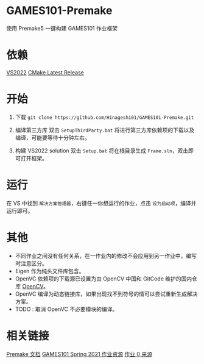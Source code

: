 # GAMES101-Premake
使用 Premake5 一键构建 GAMES101 作业框架

# 依赖
[VS2022](https://visualstudio.microsoft.com/zh-hans/downloads/)
[CMake Latest Release](https://cmake.org/download/)

# 开始
1. 下载
`git clone https://github.com/Hinageshi01/GAMES101-Premake.git`

2. 编译第三方库
双击 `SetupThirdParty.bat`
将进行第三方库依赖项的下载以及编译，可能要等待十分钟左右。

3. 构建 VS2022 solution
双击 `Setup.bat`
将在根目录生成 `Frame.sln`，双击即可打开框架。

# 运行
在 VS 中找到 `解决方案管理器`，右键任一你想运行的作业，点击 `设为启动项`，编译并运行即可。

# 其他
- 不同作业之间没有任何关系，在一作业内的修改不会应用到另一作业中，编写时注意区分。
- Eigen 作为纯头文件库包含。
- OpenVC 依赖项的下载源已设置为由 OpenCV 中国和 GitCode 维护的国内仓库 [OpenCV](https://gitcode.net/opencv/opencv)。
- OpenVC 编译为动态链接库，如果出现找不到符号的情可以尝试重新生成解决方案。
- TODO : 取消 OpenVC 不必要模块的编译。

# 相关链接
[Premake 文档](https://premake.github.io/)
[GAMES101 Spring 2021 作业资源](https://games-cn.org/forums/topic/s2021-games101-zuoyehuizong/)
[作业 0 来源](https://github.com/slicol/Games101-Homework-Win)
